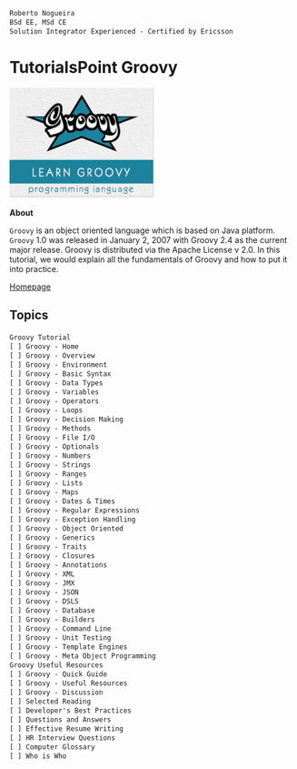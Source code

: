 ```
Roberto Nogueira  
BSd EE, MSd CE
Solution Integrator Experienced - Certified by Ericsson
```
# TutorialsPoint Groovy

![tutorialspoint image](images/tutorialspoint.png)

**About**

`Groovy` is an object oriented language which is based on Java platform. `Groovy` 1.0 was released in January 2, 2007 with Groovy 2.4 as the current major release. Groovy is distributed via the Apache License v 2.0. In this tutorial, we would explain all the fundamentals of Groovy and how to put it into practice.

[Homepage](https://www.tutorialspoint.com/groovy/index.htm)

## Topics
```
Groovy Tutorial
[ ] Groovy - Home
[ ] Groovy - Overview
[ ] Groovy - Environment
[ ] Groovy - Basic Syntax
[ ] Groovy - Data Types
[ ] Groovy - Variables
[ ] Groovy - Operators
[ ] Groovy - Loops
[ ] Groovy - Decision Making
[ ] Groovy - Methods
[ ] Groovy - File I/O
[ ] Groovy - Optionals
[ ] Groovy - Numbers
[ ] Groovy - Strings
[ ] Groovy - Ranges
[ ] Groovy - Lists
[ ] Groovy - Maps
[ ] Groovy - Dates & Times
[ ] Groovy - Regular Expressions
[ ] Groovy - Exception Handling
[ ] Groovy - Object Oriented
[ ] Groovy - Generics
[ ] Groovy - Traits
[ ] Groovy - Closures
[ ] Groovy - Annotations
[ ] Groovy - XML
[ ] Groovy - JMX
[ ] Groovy - JSON
[ ] Groovy - DSLS
[ ] Groovy - Database
[ ] Groovy - Builders
[ ] Groovy - Command Line
[ ] Groovy - Unit Testing
[ ] Groovy - Template Engines
[ ] Groovy - Meta Object Programming
Groovy Useful Resources
[ ] Groovy - Quick Guide
[ ] Groovy - Useful Resources
[ ] Groovy - Discussion
[ ] Selected Reading
[ ] Developer's Best Practices
[ ] Questions and Answers
[ ] Effective Resume Writing
[ ] HR Interview Questions
[ ] Computer Glossary
[ ] Who is Who
```
